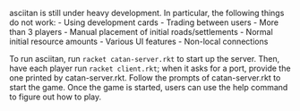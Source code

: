 asciitan is still under heavy development. In particular, the following things
do not work:
    - Using development cards
    - Trading between users
    - More than 3 players
    - Manual placement of initial roads/settlements
    - Normal initial resource amounts
    - Various UI features
    - Non-local connections

To run asciitan, run `racket catan-server.rkt` to start up the server. Then,
have each player run `racket client.rkt`; when it asks for a port, provide the
one printed by catan-server.rkt. Follow the prompts of catan-server.rkt to
start the game. Once the game is started, users can use the help command to
figure out how to play.
